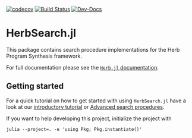 [![codecov](https://codecov.io/gh/Herb-AI/HerbSearch.jl/graph/badge.svg?token=VUK6MXLCU4)](https://codecov.io/gh/Herb-AI/HerbSearch.jl)
[![Build Status](https://github.com/Herb-AI/HerbSearch.jl/actions/workflows/CI.yml/badge.svg?branch=master)](https://github.com/Herb-AI/HerbSearch.jl/actions/workflows/CI.yml?query=branch%3Amaster)
[![Dev-Docs](https://img.shields.io/badge/docs-latest-blue.svg)](https://Herb-AI.github.io/Herb.jl/dev)

# HerbSearch.jl

This package contains search procedure implementations for the Herb Program Synthesis framework. 

For full documentation please see the [`Herb.jl` documentation](https://herb-ai.github.io/Herb.jl/dev/).

## Getting started
For a quick tutorial on how to get started with using `HerbSearch.jl` have a look at our [introductory tutorial](https://herb-ai.github.io/Herb.jl/dev/get_started/) or [Advanced search procedures](https://herb-ai.github.io/Herb.jl/dev/tutorials/advanced_search/).

If you want to help developing this project, initialize the project with 
```shell
julia --project=. -e 'using Pkg; Pkg.instantiate()'
```
